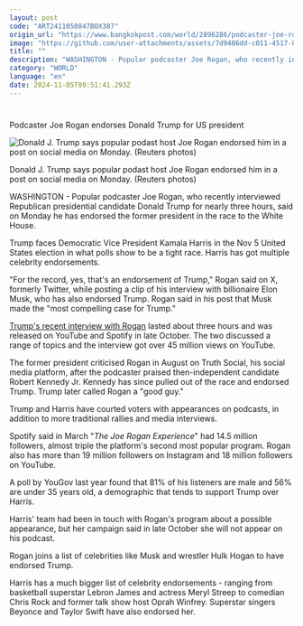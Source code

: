 ```yaml
---
layout: post
code: "ART2411050847BOX387"
origin_url: "https://www.bangkokpost.com/world/2896286/podcaster-joe-rogan-endorses-donald-trump-for-us-president"
image: "https://github.com/user-attachments/assets/7d9486dd-c011-4517-87ba-7effff999cab"
title: ""
description: "WASHINGTON - Popular podcaster Joe Rogan, who recently interviewed Republican presidential candidate Donald Trump for nearly three hours, said on Monday he has endorsed the former president in the race to the White House."
category: "WORLD"
language: "en"
date: 2024-11-05T09:51:41.293Z
---
```


# 

Podcaster Joe Rogan endorses Donald Trump for US president

![Donald J. Trump says popular podast host Joe Rogan endorsed him in a post on social media on Monday. (Reuters photos)](https://github.com/user-attachments/assets/4bad69dd-5275-477a-a6df-e48b972451f4)

Donald J. Trump says popular podast host Joe Rogan endorsed him in a post on social media on Monday. (Reuters photos)

WASHINGTON - Popular podcaster Joe Rogan, who recently interviewed Republican presidential candidate Donald Trump for nearly three hours, said on Monday he has endorsed the former president in the race to the White House.

Trump faces Democratic Vice President Kamala Harris in the Nov 5 United States election in what polls show to be a tight race. Harris has got multiple celebrity endorsements.

"For the record, yes, that's an endorsement of Trump," Rogan said on X, formerly Twitter, while posting a clip of his interview with billionaire Elon Musk, who has also endorsed Trump. Rogan said in his post that Musk made the "most compelling case for Trump."

[Trump's recent interview with Rogan](https://www.bangkokpost.com/world/2890616/former-united-states-president-donald-trump-talks-chinas-xi-tariffs-and-aliens-in-freewheeling-joe-rogan-podcast) lasted about three hours and was released on YouTube and Spotify in late October. The two discussed a range of topics and the interview got over 45 million views on YouTube.

The former president criticised Rogan in August on Truth Social, his social media platform, after the podcaster praised then-independent candidate Robert Kennedy Jr. Kennedy has since pulled out of the race and endorsed Trump. Trump later called Rogan a "good guy."

Trump and Harris have courted voters with appearances on podcasts, in addition to more traditional rallies and media interviews.

Spotify said in March "_The Joe Rogan Experience_" had 14.5 million followers, almost triple the platform's second most popular program. Rogan also has more than 19 million followers on Instagram and 18 million followers on YouTube.

A poll by YouGov last year found that 81% of his listeners are male and 56% are under 35 years old, a demographic that tends to support Trump over Harris.

Harris' team had been in touch with Rogan's program about a possible appearance, but her campaign said in late October she will not appear on his podcast.

Rogan joins a list of celebrities like Musk and wrestler Hulk Hogan to have endorsed Trump.

Harris has a much bigger list of celebrity endorsements - ranging from basketball superstar Lebron James and actress Meryl Streep to comedian Chris Rock and former talk show host Oprah Winfrey. Superstar singers Beyonce and Taylor Swift have also endorsed her.